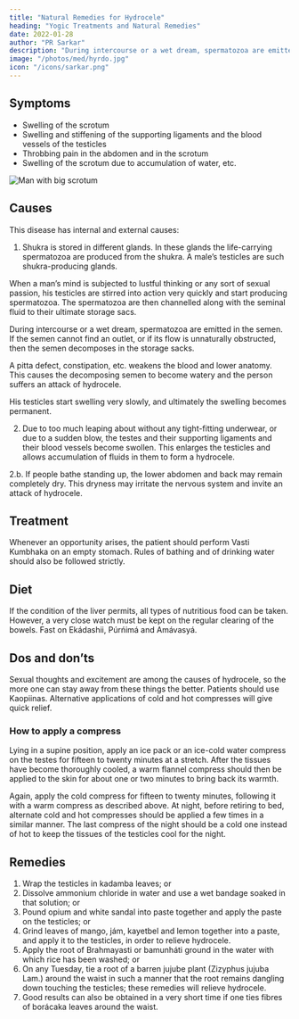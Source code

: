 ```yaml
---
title: "Natural Remedies for Hydrocele"
heading: "Yogic Treatments and Natural Remedies"
date: 2022-01-28
author: "PR Sarkar"
description: "During intercourse or a wet dream, spermatozoa are emitted in the semen. If the semen cannot find an outlet, or if its flow is unnaturally obstructed, then the semen decomposes in the storage sacks"
image: "/photos/med/hyrdo.jpg"
icon: "/icons/sarkar.png"
---
```




## Symptoms

- Swelling of the scrotum
- Swelling and stiffening of the supporting ligaments and the blood vessels of the testicles
- Throbbing pain in the abdomen and in the scrotum
- Swelling of the scrotum due to accumulation of water, etc.

![Man with big scrotum](/photos/med/bigballs.jpg)


## Causes

This disease has internal and external causes:

1. Shukra is stored in different glands. In these glands the life-carrying spermatozoa are produced from the shukra. A male’s testicles are such shukra-producing glands.

When a man’s mind is subjected to lustful thinking or any sort of sexual passion, his testicles are stirred into action very quickly and start producing spermatozoa. The spermatozoa are then channelled along with the seminal fluid to their ultimate storage sacs. 

During intercourse or a wet dream, spermatozoa are emitted in the semen. If the semen cannot find an outlet, or if its flow is unnaturally obstructed, then the semen decomposes in the storage sacks. 

A pitta defect, constipation, etc. weakens the blood and lower anatomy. This causes the decomposing semen to become watery and the person suffers an attack of hydrocele. 

His testicles start swelling very slowly, and ultimately the swelling becomes permanent.


2. Due to too much leaping about without any tight-fitting underwear, or due to a sudden blow, the testes and their supporting ligaments and their blood vessels become swollen. This enlarges the testicles and allows accumulation of fluids in them to form a hydrocele.

2.b. If people <!-- who do not take a dip bath (i.e., who splash water or shower without fully immersing themselves) also --> bathe standing up, the lower abdomen and back may remain completely dry. This dryness may irritate the nervous system and invite an attack of hydrocele.


## Treatment

Whenever an opportunity arises, the patient should perform Vasti Kumbhaka on an empty stomach. Rules of bathing and of drinking water should also be followed strictly.

<!-- Morning – Utksepa Mudra, Vasti Mudra, Vasti Kumbhaka, Ámbhasi Mudrá, or Ámbhasii Práńáyáma, Sarváuṋgásana and Gomukhásana.
Evening – Upaviśt́a Ud́d́ayana Mudrá, Agnisára Mudrá and Utkat́a Vajrásana. -->


## Diet

If the condition of the liver permits, all types of nutritious food can be taken. However, a very close watch must be kept on the regular clearing of the bowels. Fast on Ekádashii, Púrńimá and Amávasyá.


## Dos and don’ts

Sexual thoughts and excitement are among the causes of hydrocele, so the more one can stay away from these things the better. Patients should use Kaopiinas. Alternative applications of cold and hot compresses will give quick relief.


### How to apply a compress

Lying in a supine position, apply an ice pack or an ice-cold water compress on the testes for fifteen to twenty minutes at a stretch. After the tissues have become thoroughly cooled, a warm flannel compress should then be applied to the skin for about one or two minutes to bring back its warmth. 

Again, apply the cold compress for fifteen to twenty minutes, following it with a warm compress as described above. At night, before retiring to bed, alternate cold and hot compresses should be applied a few times in a similar manner. The last compress of the night should be a cold one instead of hot to keep the tissues of the testicles cool for the night.


## Remedies

1. Wrap the testicles in kadamba leaves; or
2. Dissolve ammonium chloride in water and use a wet bandage soaked in that solution; or
3. Pound opium and white sandal into paste together and apply the paste on the testicles; or
4. Grind leaves of mango, jám, kayetbel and lemon together into a paste, and apply it to the testicles, in order to relieve hydrocele.
5. Apply the root of Brahmayasti or bamunháti ground in the water with which rice has been washed; or
6. On any Tuesday, tie a root of a barren jujube plant (Zizyphus jujuba Lam.) around the waist in such a manner that the root remains dangling down touching the testicles; these remedies will relieve hydrocele.
7. Good results can also be obtained in a very short time if one ties fibres of borácaka leaves around the waist.


